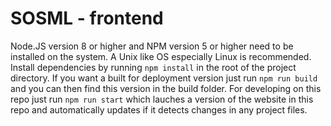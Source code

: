 # SOSML - frontend

Node.JS version 8 or higher and NPM version 5 or higher need to be installed on the system. A Unix like OS especially Linux is recommended. 
Install dependencies by running `npm install` in the root of the project directory.
If you want a built for deployment version just run `npm run build` and you can then find this version in the build folder.
For developing on this repo just run `npm run start` which lauches a version of the website in this repo and automatically updates if it detects changes in any project files.
